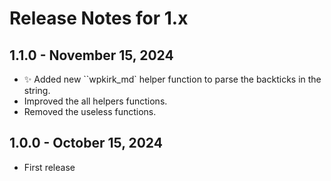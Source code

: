 # Release Notes for 1.x

## 1.1.0 - November 15, 2024

- ✨ Added new ``wpkirk_md` helper function to parse the backticks in the string.
- Improved  the all helpers functions.
- Removed the useless functions.

## 1.0.0 - October 15, 2024

- First release